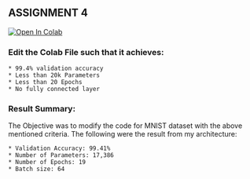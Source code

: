 ## ASSIGNMENT 4
[![Open In Colab](https://colab.research.google.com/assets/colab-badge.svg)](https://colab.research.google.com/github/aswa09/EVA-4/blob/master/S4/EVA4_Assignment_4.ipynb)
### Edit the Colab File such that it achieves:

    * 99.4% validation accuracy
    * Less than 20k Parameters
    * Less than 20 Epochs
    * No fully connected layer
    
### Result Summary:

The Objective was to modify the code for MNIST dataset with the above mentioned criteria.
The following were the result from my architecture:

    * Validation Accuracy: 99.41%
    * Number of Parameters: 17,386
    * Number of Epochs: 19
    * Batch size: 64
